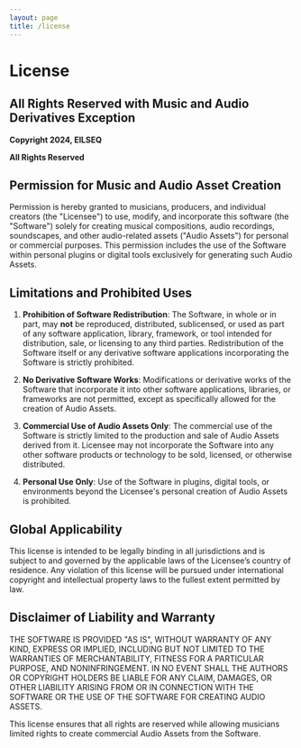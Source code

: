 ```yaml
---
layout: page
title: /license
---
```


# License

## All Rights Reserved with Music and Audio Derivatives Exception

**Copyright 2024, EILSEQ**

**All Rights Reserved**

## Permission for Music and Audio Asset Creation

Permission is hereby granted to musicians, producers, and individual creators (the "Licensee") to use, modify, and incorporate this software (the "Software") solely for creating musical compositions, audio recordings, soundscapes, and other audio-related assets ("Audio Assets") for personal or commercial purposes. This permission includes the use of the Software within personal plugins or digital tools exclusively for generating such Audio Assets.

## Limitations and Prohibited Uses

1. **Prohibition of Software Redistribution**: The Software, in whole or in part, may **not** be reproduced, distributed, sublicensed, or used as part of any software application, library, framework, or tool intended for distribution, sale, or licensing to any third parties. Redistribution of the Software itself or any derivative software applications incorporating the Software is strictly prohibited.

2. **No Derivative Software Works**: Modifications or derivative works of the Software that incorporate it into other software applications, libraries, or frameworks are not permitted, except as specifically allowed for the creation of Audio Assets.

3. **Commercial Use of Audio Assets Only**: The commercial use of the Software is strictly limited to the production and sale of Audio Assets derived from it. Licensee may not incorporate the Software into any other software products or technology to be sold, licensed, or otherwise distributed.

4. **Personal Use Only**: Use of the Software in plugins, digital tools, or environments beyond the Licensee's personal creation of Audio Assets is prohibited.

## Global Applicability

This license is intended to be legally binding in all jurisdictions and is subject to and governed by the applicable laws of the Licensee’s country of residence. Any violation of this license will be pursued under international copyright and intellectual property laws to the fullest extent permitted by law.

## Disclaimer of Liability and Warranty

THE SOFTWARE IS PROVIDED "AS IS", WITHOUT WARRANTY OF ANY KIND, EXPRESS OR IMPLIED, INCLUDING BUT NOT LIMITED TO THE WARRANTIES OF MERCHANTABILITY, FITNESS FOR A PARTICULAR PURPOSE, AND NONINFRINGEMENT. IN NO EVENT SHALL THE AUTHORS OR COPYRIGHT HOLDERS BE LIABLE FOR ANY CLAIM, DAMAGES, OR OTHER LIABILITY ARISING FROM OR IN CONNECTION WITH THE SOFTWARE OR THE USE OF THE SOFTWARE FOR CREATING AUDIO ASSETS.

This license ensures that all rights are reserved while allowing musicians limited rights to create commercial Audio Assets from the Software.
